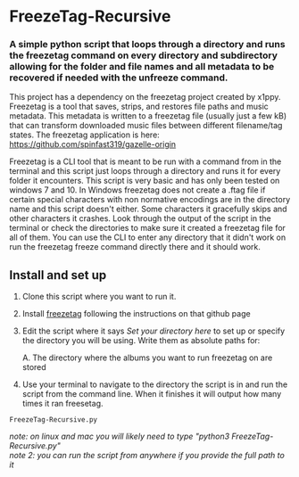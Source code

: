 # FreezeTag-Recursive
### A simple python script that loops through a directory and runs the freezetag command on every directory and subdirectory allowing for the folder and file names and all metadata to be recovered if needed with the unfreeze command.

This project has a dependency on the freezetag project created by x1ppy. Freezetag is a tool that saves, strips, and restores file paths and music metadata. This metadata is written to a freezetag file (usually just a few kB) that can transform downloaded music files between different filename/tag states. The freezetag application is here: https://github.com/spinfast319/gazelle-origin

Freezetag is a CLI tool that is meant to be run with a command from in the terminal and this script just loops through a directory and runs it for every folder it encounters. This script is very basic and has only been tested on windows 7 and 10. In Windows freezetag does not create a .ftag file if certain special characters with non normative encodings are in the directory name and this script doesn't either. Some characters it gracefully skips and other characters it crashes. Look through the output of the script in the terminal or check the directories to make sure it created a freezetag file for all of them.  You can use the CLI to enter any directory that it didn't work on run the freezetag freeze command directly there and it should work.

## Install and set up
1) Clone this script where you want to run it.

2) Install [freezetag](https://github.com/spinfast319/gazelle-origin) following the instructions on that github page 


3) Edit the script where it says _Set your directory here_ to set up or specify the directory you will be using. Write them as absolute paths for:

    A. The directory where the albums you want to run freezetag on are stored  

4) Use your terminal to navigate to the directory the script is in and run the script from the command line.  When it finishes it will output how many times it ran freesetag.

```
FreezeTag-Recursive.py
```

_note: on linux and mac you will likely need to type "python3 FreezeTag-Recursive.py"_  
_note 2: you can run the script from anywhere if you provide the full path to it_
